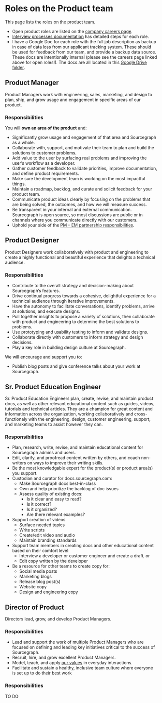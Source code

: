 # Roles on the Product team

This page lists the roles on the product team.

- Open product roles are listed on the [company careers page](https://boards.greenhouse.io/sourcegraph91).
- [Interview processes documentation](./interviews/index.md) has detailed steps for each role.
- I have a Google Doc for each role with the full job description as backup in case of data loss from our applicant tracking system. These should be used for feedback from our team, and provide a backup data source. These docs are intentionally internal (please see the careers page linked above for open roles!). The docs are all located in this [Google Drive folder](https://drive.google.com/drive/folders/1a4yzjbqICYXMI7OLmDEDSK0BZD7EMydx?usp=sharing).

## Product Manager

Product Managers work with engineering, sales, marketing, and design to plan, ship, and grow usage and engagement in specific areas of our product.

### Responsibilities

You will **own an area of the product** and:

- Significantly grow usage and engagement of that area and Sourcegraph as a whole.
- Collaborate with, support, and motivate their team to plan and build the solutions to customer problems.
- Add value to the user by surfacing real problems and improving the user’s workflow as a developer.
- Gather customer feedback to validate priorities, improve documentation, and define product requirements.
- Make sure the development team is working on the most impactful things.
- Maintain a roadmap, backlog, and curate and solicit feedback for your product team.
- Communicate product ideas clearly by focusing on the problems that are being solved, the outcomes, and how we will measure success.
- Be transparent in your internal and external communication. Sourcegraph is open source, so most discussions are public or in channels where you communicate directly with our customers.
- Uphold your side of the [PM – EM partnership responsibilities](product_manager_engineering_manager_responsibilities.md).

## Product Designer

Product Designers work collaboratively with product and engineering to create a highly functional and beautiful experience that delights a technical audience.

### Responsibilities

- Contribute to the overall strategy and decision-making about Sourcegraph’s features.
- Drive continual progress towards a cohesive, delightful experience for a technical audience through iterative improvements.
- Have the autonomy to facilitate conversations, identify problems, arrive at solutions, and execute designs.
- Pull together insights to propose a variety of solutions, then collaborate with product and engineering to determine the best solutions to problems.
- Use prototyping and usability testing to inform and validate designs.
- Collaborate directly with customers to inform strategy and design decisions.
- Play a key role in building design culture at Sourcegraph.

We will encourage and support you to:

- Publish blog posts and give conference talks about your work at Sourcegraph.

## Sr. Product Education Engineer

Sr. Product Education Engineers plan, create, revise, and maintain product docs, as well as other relevant educational content such as guides, videos, tutorials and technical articles. They are a champion for great content and information across the organization, working collaboratively and cross-functionaly with the engineering, design, customer engineering, support, and marketing teams to assist however they can.

### Responsibilities

- Plan, research, write, revise, and maintain educational content for Sourcegraph admins and users.
- Edit, clarify, and proofread content written by others, and coach non-writers on ways to improve their writing skills.
- Be the most knowledgable expert for the product(s) or product area(s) you support.
- Custodian and curator for docs.sourcegraph.com:
  - Make Sourcegraph docs best-in-class
  - Own and help prioritize the backlog of doc issues
  - Assess quality of existing docs:
    - Is it clear and easy to read?
    - Is it correct?
    - Is it organized?
    - Are there relevant examples?
- Support creation of videos
  - Surface needed topics
  - Write scripts
  - Create/edit video and audio
  - Maintain branding standards
- Support team members in creating docs and other educational content based on their comfort level:
  - Interview a developer or customer engineer and create a draft, or
  - Edit copy written by the developer
- Be a resource for other teams to create copy for:
  - Social media posts
  - Marketing blogs
  - Release blog post(s)
  - Website copy
  - Design and engineering copy

## Director of Product

Directors lead, grow, and develop Product Managers.

### Responsibilities

- Lead and support the work of multiple Product Managers who are focused on defining and leading key initiatives critical to the success of Sourcegraph.
- Recruit, hire, and grow excellent Product Managers.
- Model, teach, and apply [our values](../../../../company-info-and-process/values/index.md) in everyday interactions.
- Facilitate and sustain a healthy, inclusive team culture where everyone is set up to do their best work

### Responsibilities

TO DO
